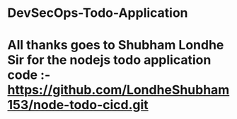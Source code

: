 # DevSecOps-Todo-Application



# All thanks goes to Shubham Londhe Sir for the nodejs todo application code :- https://github.com/LondheShubham153/node-todo-cicd.git
